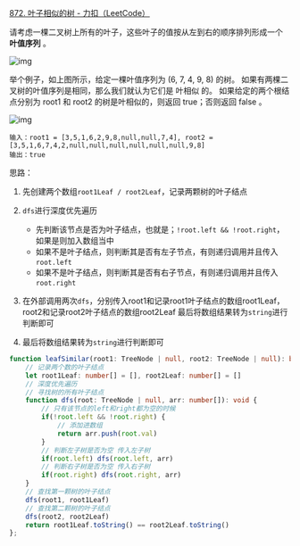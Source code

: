 [872. 叶子相似的树 - 力扣（LeetCode）](https://leetcode.cn/problems/leaf-similar-trees/)

请考虑一棵二叉树上所有的叶子，这些叶子的值按从左到右的顺序排列形成一个 **叶值序列** 。

![img](https://s3-lc-upload.s3.amazonaws.com/uploads/2018/07/16/tree.png)

举个例子，如上图所示，给定一棵叶值序列为 (6, 7, 4, 9, 8) 的树。
如果有两棵二叉树的叶值序列是相同，那么我们就认为它们是 叶相似 的。
如果给定的两个根结点分别为 root1 和 root2 的树是叶相似的，则返回 true；否则返回 false 。

![img](https://assets.leetcode.com/uploads/2020/09/03/leaf-similar-1.jpg)

```
输入：root1 = [3,5,1,6,2,9,8,null,null,7,4], root2 = [3,5,1,6,7,4,2,null,null,null,null,null,null,9,8]
输出：true
```

思路：

1. 先创建两个数组`root1Leaf / root2Leaf`，记录两颗树的叶子结点
2. `dfs`进行深度优先遍历
   * 先判断该节点是否为叶子结点，也就是；`!root.left && !root.right`，如果是则加入数组当中
   * 如果不是叶子结点，则判断其是否有左子节点，有则递归调用并且传入`root.left`
   * 如果不是叶子结点，则判断其是否有右子节点，有则递归调用并且传入`root.right`

3. 在外部调用两次`dfs`，分别传入root1和记录root1叶子结点的数组root1Leaf，root2和记录root2叶子结点的数组root2Leaf
   最后将数组结果转为`string`进行判断即可
4. 最后将数组结果转为`string`进行判断即可

```typescript
function leafSimilar(root1: TreeNode | null, root2: TreeNode | null): boolean {
    // 记录两个数的叶子结点
    let root1Leaf: number[] = [], root2Leaf: number[] = []
    // 深度优先遍历
    // 寻找树的所有叶子结点
    function dfs(root: TreeNode | null, arr: number[]): void {
        // 只有该节点的left和right都为空的时候
        if(!root.left && !root.right) {
            // 添加进数组
            return arr.push(root.val)
        }
        // 判断左子树是否为空 传入左子树
        if(root.left) dfs(root.left, arr)
        // 判断右子树是否为空 传入右子树
        if(root.right) dfs(root.right, arr)
    }
    // 查找第一颗树的叶子结点
    dfs(root1, root1Leaf)
    // 查找第二颗树的叶子结点
    dfs(root2, root2Leaf)
    return root1Leaf.toString() == root2Leaf.toString()
};
```